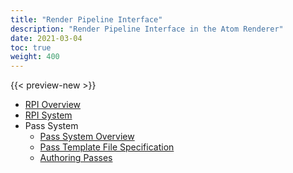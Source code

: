 ```yaml
---
title: "Render Pipeline Interface"
description: "Render Pipeline Interface in the Atom Renderer"
date: 2021-03-04
toc: true
weight: 400
---
```


{{< preview-new >}}

- [RPI Overview](rpi.md)
- [RPI System](rpi-system.md)
- Pass System
  - [Pass System Overview](pass-system/pass-system.md)
  - [Pass Template File Specification](pass-system/pass-template-file-spec.md)
  - [Authoring Passes](pass-system/authoring-passes.md)
